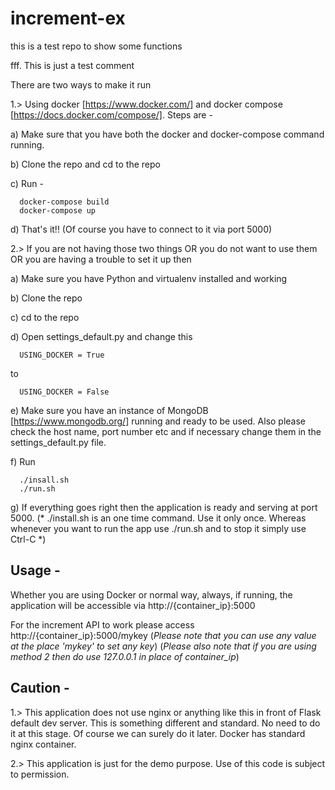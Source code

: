 # increment-ex
this is a test repo to show some functions

fff. This is just a test comment

There are two ways to make it run

1.> Using docker [https://www.docker.com/] and docker compose [https://docs.docker.com/compose/]. Steps are - 
  
  a) Make sure that you have both the docker and docker-compose command running.
  
  b) Clone the repo and cd to the repo
  
  c) Run - 
  
      docker-compose build
      docker-compose up
      
  
  d) That's it!! (Of course you have to connect to it via port 5000)

2.> If you are not having those two things OR you do not want to use them OR you are having a trouble to set it up then

  a) Make sure you have Python and virtualenv installed and working
  
  b) Clone the repo
  
  c) cd to the repo
  
  d) Open settings_default.py and change this
  
      USING_DOCKER = True
      
  to 
  
      USING_DOCKER = False
      
  e) Make sure you have an instance of MongoDB [https://www.mongodb.org/] running and ready to be used. Also please check the host name, port number etc and if necessary change them in the settings_default.py file.
  
  f) Run 
  
      ./insall.sh
      ./run.sh
      
  g) If everything goes right then the application is ready and serving at port 5000. (* ./install.sh is an one time command. Use it only once. Whereas whenever you want to run the app use ./run.sh and to stop it simply use Ctrl-C *)
  

## Usage -

Whether you are using Docker or normal way, always, if running, the application will be accessible via http://{container_ip}:5000

For the increment API to work please access http://{container_ip}:5000/mykey   (*Please note that you can use any value at the place 'mykey' to set any key*) (*Please also note that if you are using method 2 then do use 127.0.0.1 in place of container_ip*)
  
## Caution -  

1.> This application does not use nginx or anything like this in front of Flask default dev server. This is something different and standard. No need to do it at this stage. Of course we can surely do it later. Docker has standard nginx container.

2.> This application is just for the demo purpose. Use of this code is subject to permission.
